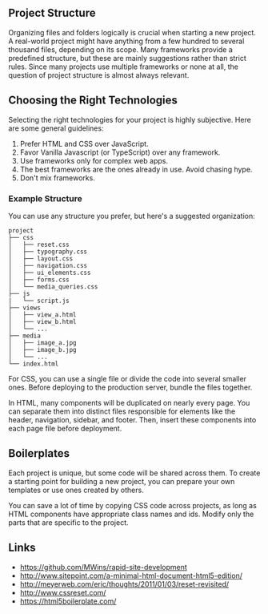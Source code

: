 ## Project Structure

Organizing files and folders logically is crucial when starting a new project. A real-world project might have anything from a few hundred to several thousand files, depending on its scope. Many frameworks provide a predefined structure, but these are mainly suggestions rather than strict rules. Since many projects use multiple frameworks or none at all, the question of project structure is almost always relevant.

## Choosing the Right Technologies

Selecting the right technologies for your project is highly subjective. Here are some general guidelines:

1. Prefer HTML and CSS over JavaScript.
2. Favor Vanilla Javascript (or TypeScript) over any framework.
3. Use frameworks only for complex web apps.
4. The best frameworks are the ones already in use. Avoid chasing hype.
5. Don't mix frameworks.

### Example Structure

You can use any structure you prefer, but here's a suggested organization:

    project
    ├── css
    │   ├── reset.css
    │   ├── typography.css
    │   ├── layout.css
    │   ├── navigation.css
    │   ├── ui_elements.css
    │   ├── forms.css
    │   └── media_queries.css
    ├── js
    |   └── script.js
    ├── views
    │   ├── view_a.html
    │   ├── view_b.html
    │   └── ...
    ├── media
    │   ├── image_a.jpg
    │   ├── image_b.jpg
    │   └── ...
    └── index.html


For CSS, you can use a single file or divide the code into several smaller ones. Before deploying to the production server, bundle the files together.

In HTML, many components will be duplicated on nearly every page. You can separate them into distinct files responsible for elements like the header, navigation, sidebar, and footer. Then, insert these components into each page file before deployment.

## Boilerplates

Each project is unique, but some code will be shared across them. To create a starting point for building a new project, you can prepare your own templates or use ones created by others.

You can save a lot of time by copying CSS code across projects, as long as HTML components have appropriate class names and ids. Modify only the parts that are specific to the project.

## Links

* https://github.com/MWins/rapid-site-development
* http://www.sitepoint.com/a-minimal-html-document-html5-edition/
* http://meyerweb.com/eric/thoughts/2011/01/03/reset-revisited/
* http://www.cssreset.com/
* https://html5boilerplate.com/

